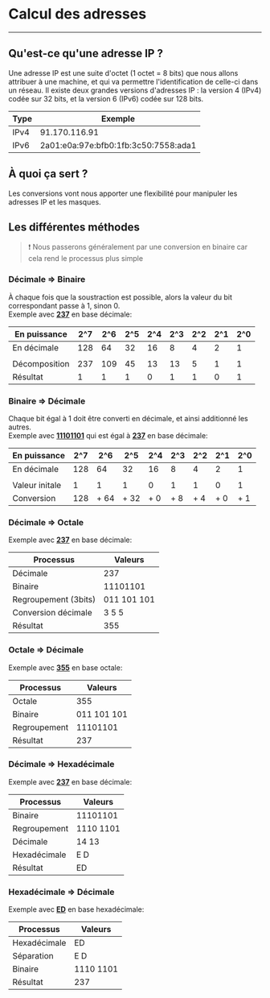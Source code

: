 # Calcul des adresses
---
## Qu'est-ce qu'une adresse IP ?
Une adresse IP est une suite d'octet (1 octet = 8 bits) que nous allons attribuer à une machine, et qui va permettre l'identification de celle-ci dans un réseau. Il existe deux grandes versions d'adresses IP : la version 4 (IPv4) codée sur 32 bits, et la version 6 (IPv6) codée sur 128 bits. 

|Type|Exemple|
|---|---|
|IPv4| 91.170.116.91|
|IPv6| 2a01:e0a:97e:bfb0:1fb:3c50:7558:ada1|

## À quoi ça sert ?
Les conversions vont nous apporter une flexibilité pour manipuler les adresses IP et les masques.

## Les différentes méthodes
> ❗ Nous passerons généralement par une conversion en binaire car cela rend le processus plus simple

### Décimale => Binaire
À chaque fois que la soustraction est possible, alors la valeur du bit correspondant passe à 1, sinon 0.<br>
Exemple avec <span style="text-decoration:underline">**237**</span> en base décimale:

|En puissance|2^7|2^6|2^5|2^4|2^3|2^2|2^1|2^0|
|---|---|---|---|---|---|---|---|---|
|En décimale|128| 64| 32| 16|  8|  4|  2|  1|
|   |   |   |   |   |   |   |   |   |
|Décomposition|237|109| 45| 13| 13|  5|  1|  1|
|Résultat|  1|  1|  1|  0|  1|  1|  0|  1|

### Binaire => Décimale
Chaque bit égal à 1 doit être converti en décimale, et ainsi additionné les autres.<br>
Exemple avec <span style="text-decoration:underline">**11101101**</span> qui est égal à <span style="text-decoration:underline">**237**</span> en base décimale:

|En puissance|2^7|2^6|2^5|2^4|2^3|2^2|2^1|2^0|
|---|---|---|---|---|---|---|---|---|
|En décimale|128| 64| 32| 16|  8|  4|  2|  1|
|   |   |   |   |   |   |   |   |   |
|Valeur initale|  1|  1|  1|  0|  1|  1|  0|  1|
|Conversion|128|+ 64|+ 32| + 0| + 8| + 4| + 0| + 1|

### Décimale => Octale
Exemple avec <span style="text-decoration:underline">**237**</span> en base décimale:

|Processus|Valeurs|
|---|---|
|Décimale|237|
|Binaire|11101101|
|Regroupement (3bits)|011 101 101|
|Conversion décimale|3 5 5|
|Résultat|355|

### Octale => Décimale
Exemple avec <span style="text-decoration:underline">**355**</span> en base octale:

|Processus|Valeurs|
|---|---|
|Octale|355|
|Binaire|011 101 101|
|Regroupement|11101101|
|Résultat|237|

### Décimale => Hexadécimale 
Exemple avec <span style="text-decoration:underline">**237**</span> en base décimale:

|Processus|Valeurs|
|---|---|
|Binaire|11101101|
|Regroupement|1110 1101|
|Décimale|14 13|
|Hexadécimale|E D|
|Résultat|ED|

### Hexadécimale => Décimale
Exemple avec <span style="text-decoration:underline">**ED**</span> en base hexadécimale:

|Processus|Valeurs|
|---|---|
|Hexadécimale|ED|
|Séparation|E D|
|Binaire|1110 1101|
|Résultat|237|

